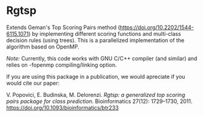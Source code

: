 # Rgtsp

Extends Geman's Top Scoring Pairs method (https://doi.org/10.2202/1544-6115.1071)
by implementing different 
scoring functions and multi-class decision rules (using trees). This 
is a parallelized implementation of the algorithm based on OpenMP.

*Note:* Currently, this code works with GNU C/C++ compiler (and similar)
and relies on -fopenmp compiling/linking option.

If you are using this package in a publication, we would apreciate if
you would cite our paper:

V. Popovici, E. Budinska, M. Delorenzi. *Rgtsp: a generalized top scoring 
pairs package for class prediction*. Bioinformatics 27(12): 1729–1730, 2011.
https://doi.org/10.1093/bioinformatics/btr233
